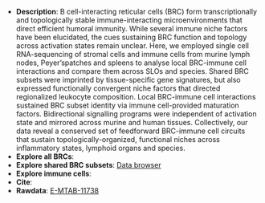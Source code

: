 * **Description**:
B cell-interacting reticular cells (BRC) form transcriptionally and topologically stable immune-interacting microenvironments that direct efficient humoral immunity. While several immune niche factors have been elucidated, the cues sustaining BRC function and topology across activation states remain unclear. Here, we employed single cell RNA-sequencing of stromal cells and immune cells from murine lymph nodes, Peyer’spatches and spleens to analyse local BRC-immune cell interactions and compare them across SLOs and species. Shared BRC subsets were imprinted by tissue-specific gene signatures, but also expressed functionally convergent niche factors that directed regionalized leukocyte composition. Local BRC-immune cell interactions sustained BRC subset identity via immune cell-provided maturation factors. Bidirectional signalling programs were independent of activation state and mirrored across murine and human tissues. Collectively, our data reveal a conserved set of feedforward BRC-immune cell circuits that sustain topologically-organized, functional niches across inflammatory states, lymphoid organs and species.
* **Explore all BRCs**:
* **Explore shared BRC subsets**: [Data browser](http://213.167.225.152:3838/CrossSLOmurineBRCBrowser/folBRC/) 
* **Explore immune cells**: 
* **Cite**: 
* **Rawdata**: [E-MTAB-11738](https://www.ebi.ac.uk/arrayexpress/experiments/E-MTAB-11738/)